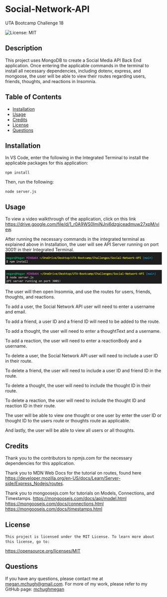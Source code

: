 # Social-Network-API
UTA Bootcamp Challenge 18

![License: MIT](https://img.shields.io/badge/License-MIT-yellow)

## Description

This project uses MongoDB to create a Social Media API Back End application. Once entering the applicable commands in the terminal to install all necessary dependencies, including dotenv, express, and mongoose, the user will be able to view their routes regarding users, friends, thoughts, and reactions in Insomnia.

## Table of Contents

* [Installation](#installation)
* [Usage](#usage)
* [Credits](#credits)
* [License](#license)
* [Questions](#questions)

## Installation

In VS Code, enter the following in the Integrated Terminal to install the applicable packages for this application:

```
npm install
```
Then, run the following:
```
node server.js
```

## Usage

To view a video walkthrough of the application, click on this link https://drive.google.com/file/d/1_r0A9WS0ImiNJni6dzgjceadmuw27xpM/view.

After running the necessary commands in the integrated terminal as explained above in Installation, the user will see API Server running on port 3001! in their Integrated Terminal. 
![npm install](https://github.com/mchughmegan/Social-Network-API/blob/main/assets/npm%20install.png)

![node server.js](https://github.com/mchughmegan/Social-Network-API/blob/main/assets/node%20server.js.png)

The user will then open Insomnia, and use the routes for users, friends, thoughts, and reactions.

To add a user, the Social Network API user will need to enter a username and email.

To add a friend, a user ID and a friend ID will need to be added to the route.

To add a thought, the user will need to enter a thoughtText and a username.

To add a reaction, the user will need to enter a reactionBody and a username.

To delete a user, the Social Network API user will need to include a user ID in their route.

To delete a friend, the user will need to include a user ID and friend ID in the route.

To delete a thought, the user will need to include the thought ID in their route.

To delete a reaction, the user will need to include the thought ID and reaction ID in their route.

The user will be able to view one thought or one user by enter the user ID or thought ID to the users route or thoughts route as applicable.

And lastly, the user will be able to view all users or all thoughts.

## Credits

Thank you to the contributors to npmjs.com for the necessary dependencies for this application.

Thank you to MDN Web Docs for the tutorial on routes, found here https://developer.mozilla.org/en-US/docs/Learn/Server-side/Express_Nodejs/routes.

Thank you to mongoosejs.com for tutorials on Models, Connections, and Timestamps.
https://mongoosejs.com/docs/api/model.html
https://mongoosejs.com/docs/connections.html
https://mongoosejs.com/docs/timestamps.html

## License
    
    This project is licensed under the MIT License. To learn more about this license, go to:
https://opensource.org/licenses/MIT 

## Questions

If you have any questions, please contact me at megan.mchugh@gmail.com.
For more of my work, please refer to my GitHub page:
[mchughmegan](https://github.com/mchughmegan/)
